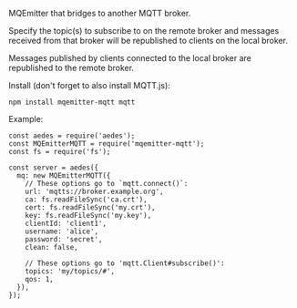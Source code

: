MQEmitter that bridges to another MQTT broker.

Specify the topic(s) to subscribe to on the remote broker and messages received
from that broker will be republished to clients on the local broker.

Messages published by clients connected to the local broker are republished to
the remote broker.

Install (don't forget to also install MQTT.js):

```
npm install mqemitter-mqtt mqtt
```

Example:

```
const aedes = require('aedes');
const MQEmitterMQTT = require('mqemitter-mqtt');
const fs = require('fs');

const server = aedes({
  mq: new MQEmitterMQTT({
    // These options go to `mqtt.connect()`:
    url: 'mqtts://broker.example.org',
    ca: fs.readFileSync('ca.crt'),
    cert: fs.readFileSync('my.crt'),
    key: fs.readFileSync('my.key'),
    clientId: 'client1',
    username: 'alice',
    password: 'secret',
    clean: false,

    // These options go to 'mqtt.Client#subscribe()':
    topics: 'my/topics/#',
    qos: 1,
  }),
});
```

